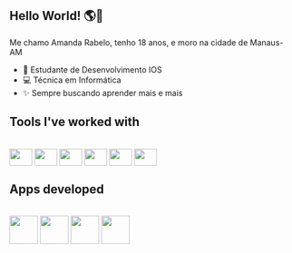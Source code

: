 ## Hello World! 🌎🩵

Me chamo Amanda Rabelo, tenho 18 anos, e moro na cidade de Manaus-AM

- 🍎 Estudante de Desenvolvimento IOS
- 💻 Técnica em Informática
- ✨ Sempre buscando aprender mais e mais

## Tools I've worked with
<div style = "display: inline_block"><br>
   <img align = "center" height = "30" width = "40" src="https://cdn.jsdelivr.net/gh/devicons/devicon@latest/icons/swift/swift-original.svg" />
   <img align = "center" height = "30" width = "40" src="https://cdn.jsdelivr.net/gh/devicons/devicon@latest/icons/c/c-original.svg" />
   <img align = "center" height = "30" width = "40" src="https://cdn.jsdelivr.net/gh/devicons/devicon@latest/icons/java/java-original.svg" />
   <img align = "center" height = "30" width = "40" src="https://cdn.jsdelivr.net/gh/devicons/devicon@latest/icons/html5/html5-original.svg" />
   <img align = "center" height = "30" width = "40" src="https://cdn.jsdelivr.net/gh/devicons/devicon@latest/icons/css3/css3-original.svg" />
   <img align = "center" height = "30" width = "40" src="https://cdn.jsdelivr.net/gh/devicons/devicon@latest/icons/kotlin/kotlin-original.svg" />
</div>

## Apps developed

<div style = "display: inline_block"><br>
    <a href="https://github.com/amandrbl/BadAir"><img align = "center" height = "50" width = "50" src="https://github.com/user-attachments/assets/b3f1a012-a7a3-451c-83d7-0ac8c2f64f3e"/></a>
    <a href="https://github.com/amandrbl/Paladares"><img align = "center" height = "50" width = "50" src="https://github.com/user-attachments/assets/22631439-7ef6-4936-b8ff-481321ff1553" /></a>
    <a href="https://github.com/amandrbl/Quem-Matou-Meus-Cachos"><img align = "center" height = "50" width = "50" src="https://github.com/user-attachments/assets/af455af8-6090-43a4-b959-9b6352825e76" /></a>
    <a href="https://github.com/amandrbl/Lumina"><img align = "center" height = "50" width = "50" src="https://github.com/user-attachments/assets/056b5375-94e5-41a7-93f4-cc8152f61be3" /></a>
</div>
